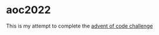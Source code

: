 # aoc2022

This is my attempt to complete the [advent of code challenge](https://adventofcode.com/)
